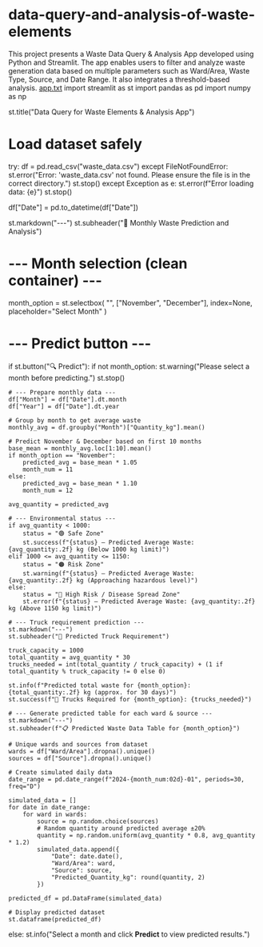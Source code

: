 # data-query-and-analysis-of-waste-elements
This project presents a Waste Data Query &amp; Analysis App developed using Python and Streamlit. The app enables users to filter and analyze waste generation data based on multiple parameters such as Ward/Area, Waste Type, Source, and Date Range. It also integrates a threshold-based analysis.
[app.txt](https://github.com/user-attachments/files/23195030/app.txt)
import streamlit as st
import pandas as pd
import numpy as np

st.title("Data Query for Waste Elements & Analysis App")

# Load dataset safely
try:
    df = pd.read_csv("waste_data.csv")
except FileNotFoundError:
    st.error("Error: 'waste_data.csv' not found. Please ensure the file is in the correct directory.")
    st.stop()
except Exception as e:
    st.error(f"Error loading data: {e}")
    st.stop()

df["Date"] = pd.to_datetime(df["Date"])

st.markdown("---")
st.subheader("📅 Monthly Waste Prediction and Analysis")

# --- Month selection (clean container) ---
month_option = st.selectbox(
    "",
    ["November", "December"],
    index=None,
    placeholder="Select Month"
)

# --- Predict button ---
if st.button("🔍 Predict"):
    if not month_option:
        st.warning("Please select a month before predicting.")
        st.stop()

    # --- Prepare monthly data ---
    df["Month"] = df["Date"].dt.month
    df["Year"] = df["Date"].dt.year

    # Group by month to get average waste
    monthly_avg = df.groupby("Month")["Quantity_kg"].mean()

    # Predict November & December based on first 10 months
    base_mean = monthly_avg.loc[1:10].mean()
    if month_option == "November":
        predicted_avg = base_mean * 1.05
        month_num = 11
    else:
        predicted_avg = base_mean * 1.10
        month_num = 12

    avg_quantity = predicted_avg

    # --- Environmental status ---
    if avg_quantity < 1000:
        status = "🟢 Safe Zone"
        st.success(f"{status} — Predicted Average Waste: {avg_quantity:.2f} kg (Below 1000 kg limit)")
    elif 1000 <= avg_quantity <= 1150:
        status = "🟠 Risk Zone"
        st.warning(f"{status} — Predicted Average Waste: {avg_quantity:.2f} kg (Approaching hazardous level)")
    else:
        status = "🔴 High Risk / Disease Spread Zone"
        st.error(f"{status} — Predicted Average Waste: {avg_quantity:.2f} kg (Above 1150 kg limit)")

    # --- Truck requirement prediction ---
    st.markdown("---")
    st.subheader("🚛 Predicted Truck Requirement")

    truck_capacity = 1000
    total_quantity = avg_quantity * 30
    trucks_needed = int(total_quantity / truck_capacity) + (1 if total_quantity % truck_capacity != 0 else 0)

    st.info(f"Predicted total waste for {month_option}: {total_quantity:.2f} kg (approx. for 30 days)")
    st.success(f"🚛 Trucks Required for {month_option}: {trucks_needed}")

    # --- Generate predicted table for each ward & source ---
    st.markdown("---")
    st.subheader(f"📋 Predicted Waste Data Table for {month_option}")

    # Unique wards and sources from dataset
    wards = df["Ward/Area"].dropna().unique()
    sources = df["Source"].dropna().unique()

    # Create simulated daily data
    date_range = pd.date_range(f"2024-{month_num:02d}-01", periods=30, freq="D")

    simulated_data = []
    for date in date_range:
        for ward in wards:
            source = np.random.choice(sources)
            # Random quantity around predicted average ±20%
            quantity = np.random.uniform(avg_quantity * 0.8, avg_quantity * 1.2)
            simulated_data.append({
                "Date": date.date(),
                "Ward/Area": ward,
                "Source": source,
                "Predicted_Quantity_kg": round(quantity, 2)
            })

    predicted_df = pd.DataFrame(simulated_data)

    # Display predicted dataset
    st.dataframe(predicted_df)


else:
    st.info("Select a month and click **Predict** to view predicted results.")
